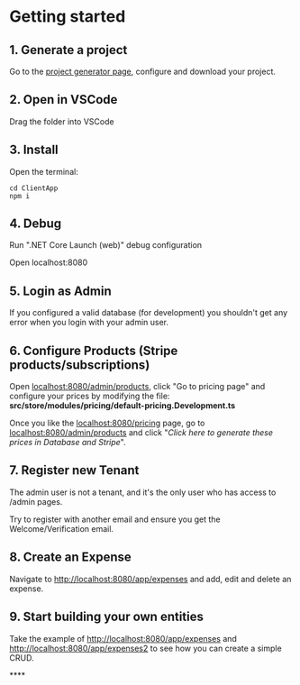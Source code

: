 # Getting started

## 1. Generate a project

Go to the [project generator page](https://netcoresaas.com/generator), configure and download your project.

## 2. Open in VSCode

Drag the folder into VSCode

## 3. Install

Open the terminal:

```text
cd ClientApp
npm i
```

## 4. Debug

Run ".NET Core Launch \(web\)" debug configuration

Open localhost:8080

## 5. Login as Admin

If you configured a valid database \(for development\) you shouldn't get any error when you login with your admin user.

## 6. Configure Products \(Stripe products/subscriptions\)

Open [localhost:8080/admin/products](http://localhost:8080/admin/products), click "Go to pricing page" and configure your prices by modifying the file: **src/store/modules/pricing/default-pricing.Development.ts**

Once you like the [localhost:8080/pricing](http://localhost:8080/pricing) page, go to [localhost:8080/admin/products](http://localhost:8080/admin/products) and click "_Click here to generate these prices in Database and Stripe_".

## 7. Register new Tenant

The admin user is not a tenant, and it's the only user who has access to /admin pages.

Try to register with another email and ensure you get the Welcome/Verification email.

## 8. Create an Expense

Navigate to [http://localhost:8080/app/expenses](http://localhost:8080/app/expenses) and add, edit and delete an expense.

## 9. Start building your own entities

Take the example of [http://localhost:8080/app/expenses](http://localhost:8080/app/expenses) and [http://localhost:8080/app/expenses2](http://localhost:8080/app/expenses2) to see how you can create a simple CRUD.



\*\*\*\*



